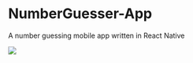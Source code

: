 # NumberGuesser-App
A number guessing mobile app written in React Native

![](./assets/numberGuesser.gif)

